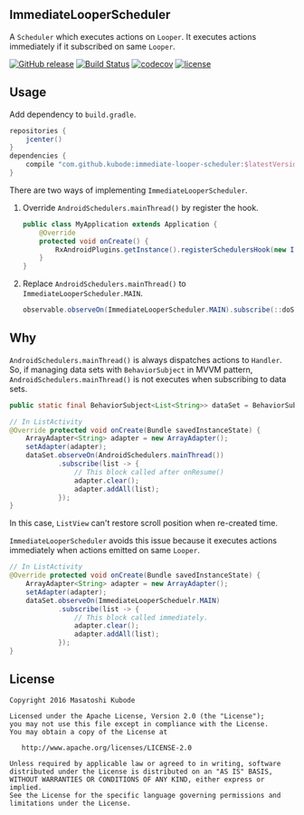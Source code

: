 ImmediateLooperScheduler
---

A `Scheduler` which executes actions on `Looper`.
It executes actions immediately if it subscribed on same `Looper`.

[![GitHub release](https://img.shields.io/github/release/kubode/ImmediateLooperScheduler.svg?maxAge=2592000)]()
[![Build Status](https://travis-ci.org/kubode/ImmediateLooperScheduler.svg?branch=master)](https://travis-ci.org/kubode/ImmediateLooperScheduler)
[![codecov](https://codecov.io/gh/kubode/ImmediateLooperScheduler/branch/master/graph/badge.svg)](https://codecov.io/gh/kubode/ImmediateLooperScheduler)
[![license](https://img.shields.io/github/license/kubode/ImmediateLooperScheduler.svg?maxAge=2592000)]()


Usage
---

Add dependency to `build.gradle`.

```gradle
repositories {
    jcenter()
}
dependencies {
    compile "com.github.kubode:immediate-looper-scheduler:$latestVersion"
}
```

There are two ways of implementing `ImmediateLooperScheduler`.

1. Override `AndroidSchedulers.mainThread()` by register the hook.

    ```java
    public class MyApplication extends Application {
        @Override
        protected void onCreate() {
            RxAndroidPlugins.getInstance().registerSchedulersHook(new ImmediateLooperSchedulerHook());
        }
    }
    ```

2. Replace `AndroidSchedulers.mainThread()` to `ImmediateLooperScheduler.MAIN`.

    ```java
    observable.observeOn(ImmediateLooperScheduler.MAIN).subscribe(::doSomething);
    ```


Why
---

`AndroidSchedulers.mainThread()` is always dispatches actions to `Handler`.
So, if managing data sets with `BehaviorSubject` in MVVM pattern,
`AndroidSchedulers.mainThread()` is not executes when subscribing to data sets.

```java
public static final BehaviorSubject<List<String>> dataSet = BehaviorSubject.create(Collections.emptyList());

// In ListActivity
@Override protected void onCreate(Bundle savedInstanceState) {
    ArrayAdapter<String> adapter = new ArrayAdapter();
    setAdapter(adapter);
    dataSet.observeOn(AndroidSchedulers.mainThread())
            .subscribe(list -> {
                // This block called after onResume()
                adapter.clear();
                adapter.addAll(list);
            });
}
```

In this case, `ListView` can't restore scroll position when re-created time.

`ImmediateLooperScheduler` avoids this issue because it executes actions immediately when actions emitted on same `Looper`.

```java
// In ListActivity
@Override protected void onCreate(Bundle savedInstanceState) {
    ArrayAdapter<String> adapter = new ArrayAdapter();
    setAdapter(adapter);
    dataSet.observeOn(ImmediateLooperScheduelr.MAIN)
            .subscribe(list -> {
                // This block called immediately.
                adapter.clear();
                adapter.addAll(list);
            });
}
```


License
---

```text
Copyright 2016 Masatoshi Kubode

Licensed under the Apache License, Version 2.0 (the "License");
you may not use this file except in compliance with the License.
You may obtain a copy of the License at

   http://www.apache.org/licenses/LICENSE-2.0

Unless required by applicable law or agreed to in writing, software
distributed under the License is distributed on an "AS IS" BASIS,
WITHOUT WARRANTIES OR CONDITIONS OF ANY KIND, either express or implied.
See the License for the specific language governing permissions and
limitations under the License.
```
